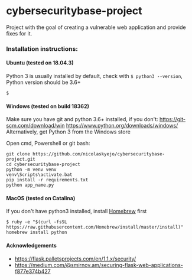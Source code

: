# cybersecuritybase-project
Project with the goal of creating a vulnerable web application
and provide fixes for it.

### Installation instructions:
#### Ubuntu (tested on 18.04.3)
Python 3 is usually installed by default, check with
 ``$ python3 --version``,
Python version should be 3.6+

```
$
```

#### Windows (tested on build 18362)
Make sure you have git and python 3.6+ installed, if you don't:
https://git-scm.com/download/win
https://www.python.org/downloads/windows/
Alternatively, get Python 3 from the Windows store

Open cmd, Powershell or git bash:

```
git clone https://github.com/nicolaskyejo/cybersecuritybase-project.git
cd cybersecuritybase-project
python -m venv venv	
venv\Scripts\activate.bat
pip install -r requirements.txt
python app_name.py
```

#### MacOS (tested on Catalina)
If you don't have python3 installed, install [Homebrew](https://github.com/Homebrew/install)
first

```
$ ruby -e "$(curl -fsSL https://raw.githubusercontent.com/Homebrew/install/master/install)"
homebrew install python
```

#### Acknowledgements
* https://flask.palletsprojects.com/en/1.1.x/security/
* https://medium.com/@smirnov.am/securing-flask-web-applications-f877e374b427